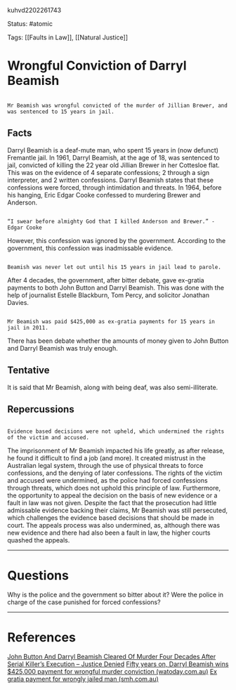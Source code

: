 kuhvd2202261743

Status: #atomic

Tags: [[Faults in Law]], [[Natural Justice]]

# Wrongful Conviction of Darryl Beamish
```ad-tldr

Mr Beamish was wrongful convicted of the murder of Jillian Brewer, and was sentenced to 15 years in jail.

```
## Facts
Darryl Beamish is a deaf-mute man, who spent 15 years in (now defunct) Fremantle jail.
In 1961, Darryl Beamish, at the age of 18, was sentenced to jail, convicted of killing the 22 year old Jillian Brewer in her Cottesloe flat.
This was on the evidence of 4 separate confessions; 2 through a sign interpreter, and 2 written confessions.
Darryl Beamish states that these confessions were forced, through intimidation and threats.
In 1964, before his hanging, Eric Edgar Cooke confessed to murdering Brewer and Anderson.
```ad-quote

“I swear before almighty God that I killed Anderson and Brewer.” - Edgar Cooke

```
However, this confession was ignored by the government.
According to the government, this confession was inadmissable evidence.
```ad-note

Beamish was never let out until his 15 years in jail lead to parole.

```
After 4 decades, the government, after bitter debate, gave ex-gratia payments to both John Button and Darryl Beamish.
This was done with the help of journalist Estelle Blackburn, Tom Percy, and solicitor Jonathan Davies.
```ad-note

Mr Beamish was paid $425,000 as ex-gratia payments for 15 years in jail in 2011.

```
There has been debate whether the amounts of money given to John Button and Darryl Beamish was truly enough.
## Tentative
It is said that Mr Beamish, along with being deaf, was also semi-illiterate.
## Repercussions
```ad-tldr

Evidence based decisions were not upheld, which undermined the rights of the victim and accused.

```

The imprisonment of Mr Beamish impacted his life greatly, as after release, he found it difficult to find a job (and more).
It created mistrust in the Australian legal system, through the use of physical threats to force confessions, and the denying of later confessions.
The rights of the victim and accused were undermined, as the police had forced confessions through threats, which does not uphold this principle of law. Furthermore, the opportunity to appeal the decision on the basis of new evidence or a fault in law was not given. 
Despite the fact that the prosecution had little admissable evidence backing their claims, Mr Beamish was still persecuted, which challenges the evidence based decisions that should be made in court.
The appeals process was also undermined, as, although there was new evidence and there had also been a fault in law, the higher courts quashed the appeals.

---
# Questions
Why is the police and the government so bitter about it?
Were the police in charge of the case punished for forced confessions?

---
# References
[John Button And Darryl Beamish Cleared Of Murder Four Decades After Serial Killer’s Execution – Justice Denied](http://justicedenied.org/wordpress/archives/1204)
[Fifty years on, Darryl Beamish wins $425,000 payment for wrongful murder conviction (watoday.com.au)](https://www.watoday.com.au/national/western-australia/fifty-years-on-darryl-beamish-wins-425-000-payment-for-wrongful-murder-conviction-20110602-1fhl7.html)
[Ex gratia payment for wrongly jailed man (smh.com.au)](https://www.smh.com.au/national/ex-gratia-payment-for-wrongly-jailed-man-20110602-1fhq6.html)